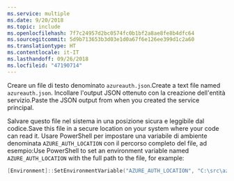 ```yaml
---
ms.service: multiple
ms.date: 9/20/2018
ms.topic: include
ms.openlocfilehash: 7f7c24957d2bc0574fc0b1bf2a8ae8fe8b4dfc64
ms.sourcegitcommit: 5d9b713653b3d03e1d0a67f6e126ee399d1c2a60
ms.translationtype: HT
ms.contentlocale: it-IT
ms.lasthandoff: 09/26/2018
ms.locfileid: "47190714"
---
```

<span data-ttu-id="8c053-101">Creare un file di testo denominato `azureauth.json`.</span><span class="sxs-lookup"><span data-stu-id="8c053-101">Create a text file named `azureauth.json`.</span></span> <span data-ttu-id="8c053-102">Incollare l'output JSON ottenuto con la creazione dell'entità servizio.</span><span class="sxs-lookup"><span data-stu-id="8c053-102">Paste the JSON output from when you created the service principal.</span></span>

<span data-ttu-id="8c053-103">Salvare questo file nel sistema in una posizione sicura e leggibile dal codice.</span><span class="sxs-lookup"><span data-stu-id="8c053-103">Save this file in a secure location on your system where your code can read it.</span></span> <span data-ttu-id="8c053-104">Usare PowerShell per impostare una variabile di ambiente denominata `AZURE_AUTH_LOCATION` con il percorso completo del file, ad esempio:</span><span class="sxs-lookup"><span data-stu-id="8c053-104">Use PowerShell to set an environment variable named `AZURE_AUTH_LOCATION` with the full path to the file, for example:</span></span>

```powershell
[Environment]::SetEnvironmentVariable("AZURE_AUTH_LOCATION", "C:\src\azureauth.json", "User")
```
